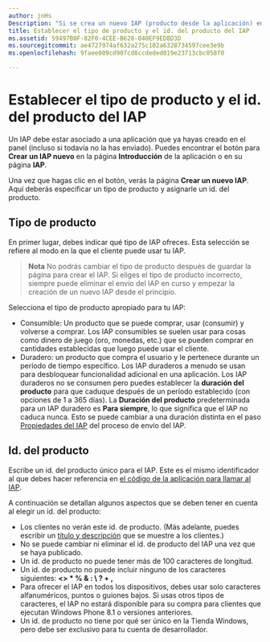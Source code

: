 ```yaml
---
author: jnHs
Description: "Si se crea un nuevo IAP (producto desde la aplicación) en el panel del Centro de desarrollo de Windows, será necesario especificar un tipo de producto y asignarle a este un id. del producto."
title: Establecer el tipo de producto y el id. del producto del IAP
ms.assetid: 59497B0F-82F0-4CEE-B628-040EF9ED8D3D
ms.sourcegitcommit: ae4727974af632a275c102a6328734597cee3e9b
ms.openlocfilehash: 9faee009cd907cd8ccdeded019e23713cbc058f0

---
```


# Establecer el tipo de producto y el id. del producto del IAP

Un IAP debe estar asociado a una aplicación que ya hayas creado en el panel (incluso si todavía no la has enviado). Puedes encontrar el botón para **Crear un IAP nuevo** en la página **Introducción** de la aplicación o en su página **IAP**.

Una vez que hagas clic en el botón, verás la página **Crear un nuevo IAP**. Aquí deberás especificar un tipo de producto y asignarle un id. del producto.

## Tipo de producto

En primer lugar, debes indicar qué tipo de IAP ofreces. Esta selección se refiere al modo en la que el cliente puede usar tu IAP.

> **Nota** No podrás cambiar el tipo de producto después de guardar la página para crear el IAP. Si eliges el tipo de producto incorrecto, siempre puede eliminar el envío del IAP en curso y empezar la creación de un nuevo IAP desde el principio.

Selecciona el tipo de producto apropiado para tu IAP:

- Consumible: Un producto que se puede comprar, usar (consumir) y volverse a comprar. Los IAP consumibles se suelen usar para cosas como dinero de juego (oro, monedas, etc.) que se pueden comprar en cantidades establecidas que luego puede usar el cliente.
- Duradero: un producto que compra el usuario y le pertenece durante un período de tiempo específico. Los IAP duraderos a menudo se usan para desbloquear funcionalidad adicional en una aplicación. Los IAP duraderos no se consumen pero puedes establecer la **duración del producto** para que caduque después de un período establecido (con opciones de 1 a 365 días). La **Duración del producto** predeterminada para un IAP duradero es **Para siempre**, lo que significa que el IAP no caduca nunca. Esto se puede cambiar a una duración distinta en el paso [Propiedades del IAP](enter-iap-properties.md) del proceso de envío del IAP.

## Id. del producto

Escribe un id. del producto único para el IAP. Este es el mismo identificador al que debes hacer referencia en [el código de la aplicación para llamar al IAP](https://msdn.microsoft.com/library/windows/apps/mt219684).

A continuación se detallan algunos aspectos que se deben tener en cuenta al elegir un id. del producto:

-   Los clientes no verán este id. de producto. (Más adelante, puedes escribir un [título y descripción](create-iap-descriptions.md) que se muestre a los clientes.)
-   No se puede cambiar ni eliminar el id. de producto del IAP una vez que se haya publicado.
-   Un id. de producto no puede tener más de 100 caracteres de longitud.
-   Un id. de producto no puede incluir ninguno de los caracteres siguientes: **&lt;&gt; \* % & : \\ ? + ,**
-   Para ofrecer el IAP en todos los dispositivos, debes usar solo caracteres alfanuméricos, puntos o guiones bajos. Si usas otros tipos de caracteres, el IAP no estará disponible para su compra para clientes que ejecutan Windows Phone 8.1 o versiones anteriores.
-   Un id. de producto no tiene por qué ser único en la Tienda Windows, pero debe ser exclusivo para tu cuenta de desarrollador.
 







<!--HONumber=Jun16_HO4-->


